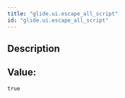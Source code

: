 ```yaml
---
title: "glide.ui.escape_all_script"
id: "glide.ui.escape_all_script"
---
```

## Description



## Value: 
```
true
```